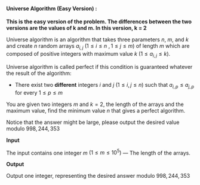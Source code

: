 #### Universe Algorithm (Easy Version) : 

**This is the easy version of the problem. The differences between the two versions are the values of k and m. In this version, k = 2**

Universe algorithm is an algorithm that takes three parameters $n$, $m$, and $k$ and create $n$ random arrays $a_{i,j} \ (1 \le i \le n \ , 1 \le j \le m)$  of length $m$ which are composed of positive integers with maximum value $k$ $(1 \le a_{i,j} \le k )$.

Universe algorithm is called perfect if this condition is guaranteed whatever the result of the algorithm: 

* There exist two **different** integers $i$ and $j$ $(1 \le i,j \le n)$ such that $a_{i,p} \le a_{j,p}$ for every $1 \le p \le m$

You are given two integers $m$ and $k = 2$, the length of the arrays and the maximum value, find the minimum value $n$ that gives a perfect algorithm.

Notice that the answer might be large, please output the desired value modulo $998,244,353$

**Input**

The input contains one integer $m$ $(1 \le m \le 10^{5})$ — The length of the arrays.

**Output**

Output one integer, representing the desired answer modulo $998,244,353$

